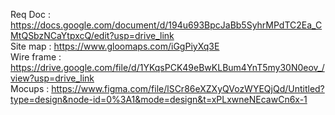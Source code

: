 Req Doc : https://docs.google.com/document/d/194u693BpcJaBb5SyhrMPdTC2Ea_CMtQSbzNCaYtpxcQ/edit?usp=drive_link<br>
Site map : https://www.gloomaps.com/iGgPiyXq3E<br>
Wire frame : https://drive.google.com/file/d/1YKqsPCK49eBwKLBum4YnT5my30N0eov_/view?usp=drive_link<br>
Mocups : https://www.figma.com/file/lSCr86eXZXyQVozWYEQjQd/Untitled?type=design&node-id=0%3A1&mode=design&t=xPLxwneNEcawCn6x-1<br>
